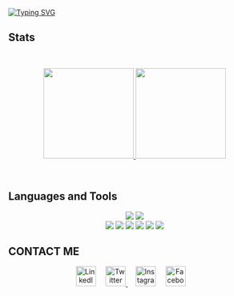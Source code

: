 [![Typing SVG](https://readme-typing-svg.herokuapp.com?lines=Diego+Alonso+Morey+Quispe)](https://www.youtube.com/watch?v=dQw4w9WgXcQ)

## Stats

<br />
<p align="center">
<a href="https://github.com/DAlons27">
  <img height="180em" src="https://github-readme-stats.vercel.app/api?username=DAlons27&show_icons=true&theme=react&include_all_commits=true&count_private=true" />
  <img height="180em" src="https://github-readme-stats-eight-theta.vercel.app/api/top-langs/?username=DAlons27&layout=compact&langs_count=8&theme=react"/>
</a>
</p>
<br />

## Languages and Tools

<p align="center">
<code><img src="https://img.icons8.com/color/48/000000/html-5--v1.png"/></code>
<code><img src="https://img.icons8.com/color/48/000000/css3.png"/></code>
<br />
<code><img src="https://img.icons8.com/plasticine/48/000000/bash.png"/></code>  
<code><img src="https://img.icons8.com/color/48/000000/git.png"/></code>
<code><img src="https://img.icons8.com/color/48/000000/python--v2.png"/></code>
<code><img src="https://img.icons8.com/color/48/000000/mysql-logo.png"/></code>
<code><img src="https://img.icons8.com/color/48/000000/visual-studio-code-2019.png"/></code>
<code><img src="https://img.icons8.com/color/48/000000/ubuntu--v1.png"/></code>
</p>

## CONTACT ME 
<p align="center">
    <!-- linkedin -->
    <a href="https://www.linkedin.com/in/diego-alonso-morey-quispe-24480780/"><img src="https://cdn4.iconfinder.com/data/icons/social-messaging-ui-color-shapes-2-free/128/social-linkedin-circle-512.png" width="40px" alt="LinkedIn"></a> &nbsp; &nbsp;
    <!-- twitter -->
    <a href="https://twitter.com/DiegoMoreyQ"><img src="https://webtus.net/wp-content/uploads/2016/05/Icon-Twitter.png" width="40px" alt="Twitter"> </a> &nbsp; &nbsp;
    <!-- Instagram-->
    <a href="https://www.instagram.com/damoreyq/"><img src="https://img.icons8.com/color/344/instagram-new--v1.png" width="40px" alt="Instagram"></a> &nbsp; &nbsp;
    <!-- gmail-->
    <a href="https://www.facebook.com/profile.php?id=100057410209855"><img src="https://img.icons8.com/fluency/344/facebook.png" width="40px" alt="Facebook"></a> &nbsp; &nbsp;
</p>


